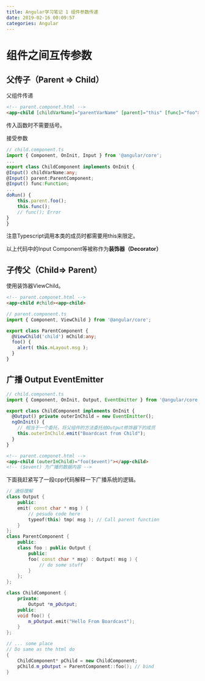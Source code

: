 ```yaml
---
title: Angular学习笔记 1 组件参数传递
date: 2019-02-16 00:09:57
categories: Angular
---
```


# 组件之间互传参数

## 父传子（Parent => Child）  

父组件传递

```html
<!-- parent.componet.html -->
<app-child [childVarName]="parentVarName" [parent]="this" [func]="foo"><app-child>
```

传入函数时不需要括号。

接受参数

```typescript
// child.component.ts
import { Component, OnInit, Input } from '@angular/core';
...
export class ChildComponent implements OnInit {
@Input() childVarName:any;
@Input() parent:ParentComponent;
@Input() func:Function;
...
doRun() {
    this.parent.foo();
    this.func();
    // func(); Error
}
}
```

注意Typescript调用本类的成员时都需要用this来限定。

以上代码中的Input Component等被称作为**装饰器（Decorator）**

## 子传父（Child=> Parent）

使用装饰器ViewChild。 

```html
<!-- parent.componet.html -->
<app-child #child><app-child>
```

```typescript
// parent.component.ts
import { Component, ViewChild } from '@angular/core';

export class ParentComponent {
  @ViewChild('child') mChild:any;
  foo() {
    alert( this.mLayout.msg );
  }
}
```



## 广播 Output EventEmitter

```typescript
// child.component.ts
import { Component, OnInit, Output, EventEmitter } from '@angular/core';

export class ChildComponent implements OnInit {
  @Output() private outerInChild = new EventEmitter();
  ngOnInit() {
    // 相当于一个委托，将父组件的方法委托给Output修饰器下的成员
    this.outerInChild.emit("Boardcast from Child");
  }
}
```



```html
<!-- parent.componet.html -->
<app-child (outerInChild)="foo($event)"></app-child>
<!-- ($event) 为广播的数据内容 -->
```

下面我赶紧写了一段cpp代码解释一下广播系统的逻辑。

```c++
// 通俗理解
class Output {
    public:
    emit( const char * msg ) {
		// pesudo code here
        typeof(this) tmp( msg ); // Call parent function
    }
};
class ParentComponent {
    public:
    class foo : public Output {
        public:
        foo( const char * msg) : Output( msg ) {
            // do some stuff
        }  
    };
};

class ChildComponent {
    private:
    	Output *m_pOutput;
    public:
    void foo() {
        m_pOutput.emit("Hello From Boardcast");
    }
};

// ... some place 
// Do same as the html do
{
    ChildComponent* pChild = new ChildComponent;
    pChild.m_pOutput = ParentComponent::foo(); // bind
}
```